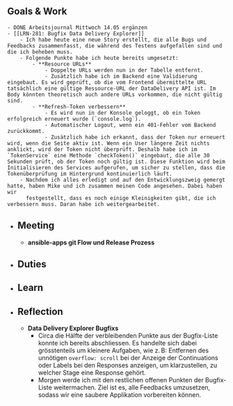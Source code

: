 ## Goals & Work
	- DONE Arbeitsjournal Mittwoch 14.05 ergänzen
	- [[LRN-281: Bugfix Data Delivery Explorer]]
		- Ich habe heute eine neue Story erstellt, die alle Bugs und Feedbacks zusammenfasst, die während des Testens aufgefallen sind und die ich beheben muss.
		- Folgende Punkte habe ich heute bereits umgesetzt:
			- **Resource URLs**
				- Doppelte URLs werden nun in der Tabelle entfernt.
				- Zusätzlich habe ich im Backend eine Validierung eingebaut. Es wird geprüft, ob die vom Frontend übermittelte URL tatsächlich eine gültige Ressource-URL der DataDelivery API ist. Im Body könnten theoretisch auch andere URLs vorkommen, die nicht gültig sind.
			- **Refresh-Token verbessern**
				- Es wird nun in der Konsole geloggt, ob ein Token erfolgreich erneuert wurde (`console.log`).
				- Automatischer Logout, wenn ein 401-Fehler vom Backend zurückkommt.
				- Zusätzlich habe ich erkannt, dass der Token nur erneuert wird, wenn die Seite aktiv ist. Wenn ein User längere Zeit nichts anklickt, wird der Token nicht überprüft. Deshalb habe ich im `TokenService` eine Methode `checkToken()` eingebaut, die alle 30 Sekunden prüft, ob der Token noch gültig ist. Diese Funktion wird beim Initialisieren des Services aufgerufen, um sicher zu stellen, dass die Tokenüberprüfung im Hintergrund kontinuierlich läuft.
		- Nachdem ich alles erledigt und auf den Entwicklungszweig gemergt hatte, haben Mike und ich zusammen meinen Code angesehen. Dabei haben wir
		  festgestellt, dass es noch einige Kleinigkeiten gibt, die ich verbessern muss. Daran habe ich weitergearbeitet.
- ## Meeting
	- **ansible-apps git Flow und Release Prozess**
- ## Duties
- ## Learn
- ## Reflection
	- **Data Delivery Explorer Bugfixs**
		- Circa die Hälfte der verbleibenden Punkte aus der Bugfix-Liste konnte ich bereits abschliessen. Es handelte sich dabei grösstenteils um kleinere Aufgaben, wie z. B: Entfernen des unnötigen `overflow: scroll` bei der Anzeige der Continuations oder Labels bei den Responses anzeigen, um klarzustellen, zu welcher Stage eine Response gehört.
		- Morgen werde ich mit den restlichen offenen Punkten der Bugfix-Liste weitermachen. Ziel ist es, alle Feedbacks umzusetzen, sodass wir eine saubere Applikation vorbereiten können.